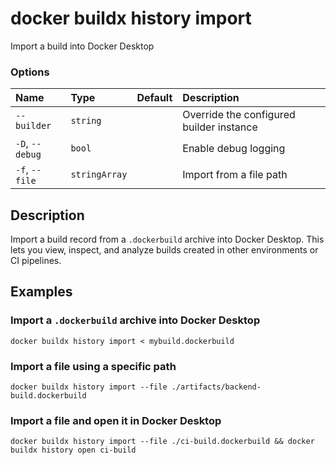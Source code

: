 # docker buildx history import

<!---MARKER_GEN_START-->
Import a build into Docker Desktop

### Options

| Name            | Type          | Default | Description                              |
|:----------------|:--------------|:--------|:-----------------------------------------|
| `--builder`     | `string`      |         | Override the configured builder instance |
| `-D`, `--debug` | `bool`        |         | Enable debug logging                     |
| `-f`, `--file`  | `stringArray` |         | Import from a file path                  |


<!---MARKER_GEN_END-->

## Description

Import a build record from a `.dockerbuild` archive into Docker Desktop. This
lets you view, inspect, and analyze builds created in other environments or CI
pipelines.

## Examples

### Import a `.dockerbuild` archive into Docker Desktop

```console
docker buildx history import < mybuild.dockerbuild
```

### Import a file using a specific path

```console
docker buildx history import --file ./artifacts/backend-build.dockerbuild
```

### Import a file and open it in Docker Desktop

```console
docker buildx history import --file ./ci-build.dockerbuild && docker buildx history open ci-build
```
